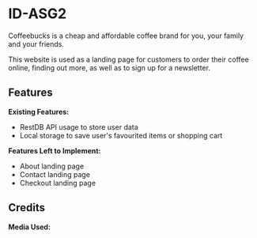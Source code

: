 # ID-ASG2

Coffeebucks is a cheap and affordable coffee brand for you, your family and your friends.

This website is used as a landing page for customers to order their coffee online, finding out more, as well as to sign up for a newsletter.

## Features

**Existing Features:**

* RestDB API usage to store user data
* Local storage to save user's favourited items or shopping cart

**Features Left to Implement:**

* About landing page
* Contact landing page
* Checkout landing page

## Credits

**Media Used:**
